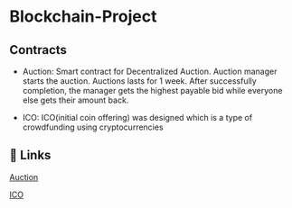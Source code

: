 # Blockchain-Project
## Contracts
- Auction:
    Smart contract for Decentralized Auction. Auction manager starts the auction. Auctions lasts for 1 week. After successfully completion, the manager gets the highest payable bid while everyone else gets their amount back.

- ICO: 
    ICO(initial coin offering) was designed which is a type of crowdfunding using cryptocurrencies
    
 
## 🔗 Links
[Auction](https://github.com/ZohairAbbas/Blockchain-Project/blob/main/Auction.sol)

[ICO](https://github.com/ZohairAbbas/Blockchain-Project/blob/main/ICO.sol)

